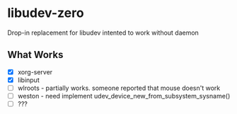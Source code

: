 libudev-zero
============

Drop-in replacement for libudev intented to work without daemon

What Works
----------
* [x] xorg-server
* [x] libinput
* [ ] wlroots - partially works. someone reported that mouse doesn't work
* [ ] weston - need implement udev_device_new_from_subsystem_sysname()
* [ ] ???
